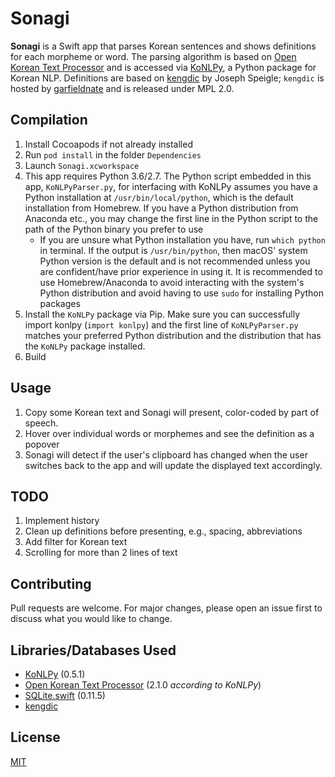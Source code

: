 # Sonagi
**Sonagi** is a Swift app that parses Korean sentences and shows definitions for each morpheme or word. The parsing algorithm is based on [Open Korean Text Processor](https://github.com/open-korean-text/open-korean-text) and is accessed via [KoNLPy](https://github.com/konlpy/konlpy/), a Python package for Korean NLP. Definitions are based on [kengdic](https://github.com/garfieldnate/kengdic) by Joseph Speigle; `kengdic` is hosted by [garfieldnate](https://github.com/garfieldnate) and is released under MPL 2.0.

## Compilation
1) Install Cocoapods if not already installed
2) Run `pod install` in the folder `Dependencies`
3) Launch `Sonagi.xcworkspace`
4) This app requires Python 3.6/2.7. The Python script embedded in this app, `KoNLPyParser.py`, for interfacing with KoNLPy assumes you have a Python installation at `/usr/bin/local/python`, which is the default installation from Homebrew. If you have a Python distribution from Anaconda etc., you may change the first line in the Python script to the path of the Python binary you prefer to use
    - If you are unsure what Python installation you have, run `which python` in terminal. If the output is `/usr/bin/python`, then macOS' system Python version is the default and is not recommended unless you are confident/have prior experience in using it. It is recommended to use Homebrew/Anaconda to avoid interacting with the system's Python distribution and avoid having to use `sudo` for installing Python packages
5) Install the `KoNLPy` package via Pip. Make sure you can successfully import konlpy (`import konlpy`) and the first line of `KoNLPyParser.py` matches your preferred Python distribution and the distribution that has the `KoNLPy` package installed.
4) Build

## Usage
1) Copy some Korean text and Sonagi will present, color-coded by part of speech. 
2) Hover over individual words or morphemes and see the definition as a popover
3) Sonagi will detect if the user's clipboard has changed when the user switches back to the app and will update the displayed text accordingly.

## TODO
1) Implement history
2) Clean up definitions before presenting, e.g., spacing, abbreviations
3) Add filter for Korean text
4) Scrolling for more than 2 lines of text

## Contributing
Pull requests are welcome. For major changes, please open an issue first to discuss what you would like to change.

## Libraries/Databases Used
- [KoNLPy](https://github.com/konlpy/konlpy/) (0.5.1)
- [Open Korean Text Processor](https://github.com/open-korean-text/open-korean-text) (2.1.0 *according to KoNLPy*)
- [SQLite.swift](https://github.com/stephencelis/SQLite.swift) (0.11.5)
- [kengdic](https://github.com/garfieldnate/kengdic)

## License
[MIT](./LICENSE.txt)